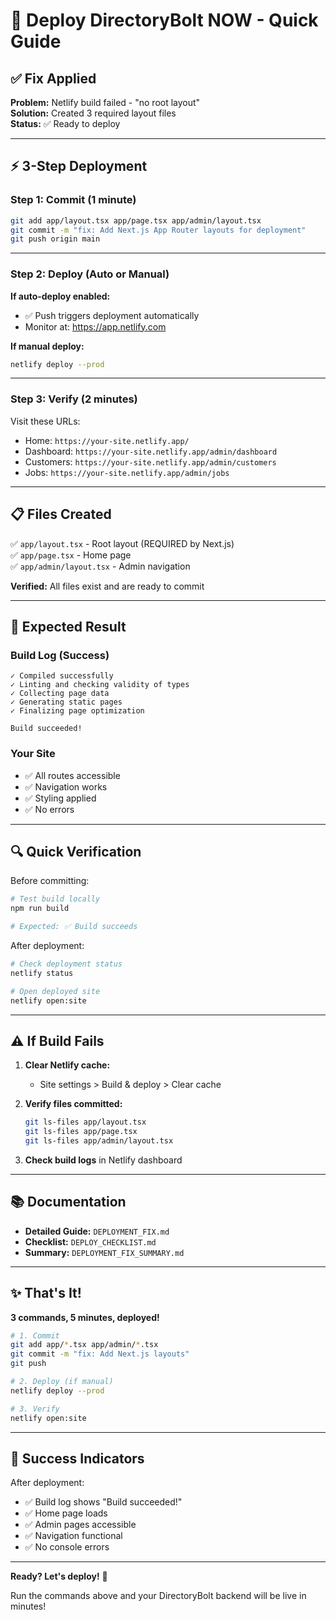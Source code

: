 # 🚀 Deploy DirectoryBolt NOW - Quick Guide

## ✅ Fix Applied

**Problem:** Netlify build failed - "no root layout"  
**Solution:** Created 3 required layout files  
**Status:** ✅ Ready to deploy

---

## ⚡ 3-Step Deployment

### Step 1: Commit (1 minute)

```bash
git add app/layout.tsx app/page.tsx app/admin/layout.tsx
git commit -m "fix: Add Next.js App Router layouts for deployment"
git push origin main
```

---

### Step 2: Deploy (Auto or Manual)

**If auto-deploy enabled:**
- ✅ Push triggers deployment automatically
- Monitor at: https://app.netlify.com

**If manual deploy:**
```bash
netlify deploy --prod
```

---

### Step 3: Verify (2 minutes)

Visit these URLs:
- Home: `https://your-site.netlify.app/`
- Dashboard: `https://your-site.netlify.app/admin/dashboard`
- Customers: `https://your-site.netlify.app/admin/customers`
- Jobs: `https://your-site.netlify.app/admin/jobs`

---

## 📋 Files Created

✅ `app/layout.tsx` - Root layout (REQUIRED by Next.js)  
✅ `app/page.tsx` - Home page  
✅ `app/admin/layout.tsx` - Admin navigation  

**Verified:** All files exist and are ready to commit

---

## 🎯 Expected Result

### Build Log (Success)
```
✓ Compiled successfully
✓ Linting and checking validity of types
✓ Collecting page data
✓ Generating static pages
✓ Finalizing page optimization

Build succeeded!
```

### Your Site
- ✅ All routes accessible
- ✅ Navigation works
- ✅ Styling applied
- ✅ No errors

---

## 🔍 Quick Verification

Before committing:
```bash
# Test build locally
npm run build

# Expected: ✅ Build succeeds
```

After deployment:
```bash
# Check deployment status
netlify status

# Open deployed site
netlify open:site
```

---

## ⚠️ If Build Fails

1. **Clear Netlify cache:**
   - Site settings > Build & deploy > Clear cache

2. **Verify files committed:**
   ```bash
   git ls-files app/layout.tsx
   git ls-files app/page.tsx
   git ls-files app/admin/layout.tsx
   ```

3. **Check build logs** in Netlify dashboard

---

## 📚 Documentation

- **Detailed Guide:** `DEPLOYMENT_FIX.md`
- **Checklist:** `DEPLOY_CHECKLIST.md`
- **Summary:** `DEPLOYMENT_FIX_SUMMARY.md`

---

## ✨ That's It!

**3 commands, 5 minutes, deployed!**

```bash
# 1. Commit
git add app/*.tsx app/admin/*.tsx
git commit -m "fix: Add Next.js layouts"
git push

# 2. Deploy (if manual)
netlify deploy --prod

# 3. Verify
netlify open:site
```

---

## 🎉 Success Indicators

After deployment:
- ✅ Build log shows "Build succeeded!"
- ✅ Home page loads
- ✅ Admin pages accessible
- ✅ Navigation functional
- ✅ No console errors

---

**Ready? Let's deploy!** 🚀

Run the commands above and your DirectoryBolt backend will be live in minutes!
